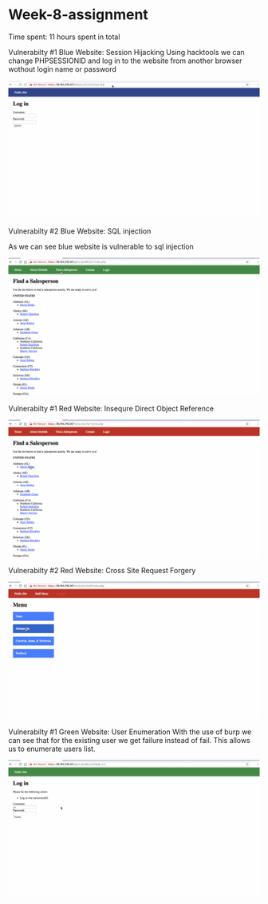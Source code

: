 # Week-8-assignment
Time spent: 11 hours spent in total




Vulnerabilty #1 Blue Website: Session Hijacking
Using hacktools we can change PHPSESSIONID and log in to the website from another browser wothout login name or password

<img src='vul1.gif' title='vul1' width='' alt='' />

Vulnerabilty #2 Blue Website: SQL injection

As we can see blue website is vulnerable to sql injection

<img src='vul2.gif' title='vul2' width='' alt='' />

Vulnerabilty #1 Red Website:  Insequre Direct Object Reference

<img src='vul3.gif' title='vul3' width='' alt='' />

Vulnerabilty #2 Red Website:  Cross Site Request Forgery

<img src='v4.gif' title='v4' width='' alt='' />

Vulnerabilty #1 Green Website:  User Enumeration
With the use of burp we can see that for the existing user we get failure instead of fail. This allows us to enumerate users list.

<img src='vul5.gif' title='vul5' width='' alt='' />
